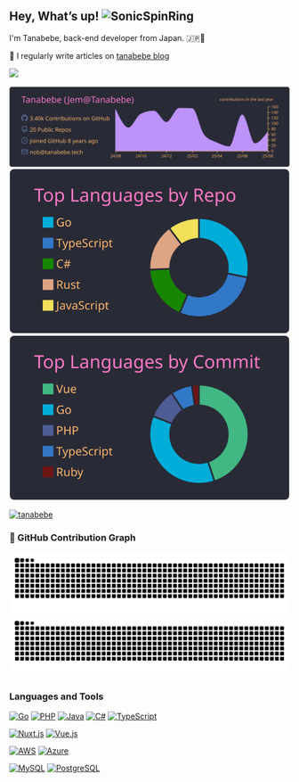 ## Hey, What’s up! ![SonicSpinRing](https://cdn3.emoji.gg/emojis/6536-sonicspinring.gif)

I'm Tanabebe, back-end developer from Japan. :jp::japanese_goblin:

📝 I regularly write articles on [tanabebe blog](https://tanabebe.hatenablog.com/)

![](https://komarev.com/ghpvc/?username=tanabebe&style=plastic)

[![](https://raw.githubusercontent.com/Tanabebe/Tanabebe/main/profile-summary-card-output/dracula/0-profile-details.svg)](https://github.com/vn7n24fzkq/github-profile-summary-cards)
[![](https://raw.githubusercontent.com/Tanabebe/Tanabebe/main/profile-summary-card-output/dracula/1-repos-per-language.svg)](https://github.com/vn7n24fzkq/github-profile-summary-cards) [![](https://raw.githubusercontent.com/Tanabebe/Tanabebe/main/profile-summary-card-output/dracula/2-most-commit-language.svg)](https://github.com/vn7n24fzkq/github-profile-summary-cards)
<p align="left"> <a href="https://github.com/ryo-ma/github-profile-trophy"><img src="https://github-profile-trophy.vercel.app/?username=tanabebe" alt="tanabebe" /></a> </p>

### 🐍 GitHub Contribution Graph

![GitHub Snake Light](https://raw.githubusercontent.com/Tanabebe/Tanabebe/output/github-contribution-grid-snake.svg#gh-light-mode-only)
![GitHub Snake Dark](https://raw.githubusercontent.com/Tanabebe/Tanabebe/output/github-contribution-grid-snake-dark.svg#gh-dark-mode-only)

### Languages and Tools

[![Go](https://img.shields.io/badge/Go-00ADD8?style=for-the-badge&logo=go&logoColor=white)](https://golang.org)
[![PHP](https://img.shields.io/badge/PHP-8892BF?style=for-the-badge&logo=php&logoColor=white)](https://www.php.net)
[![Java](https://img.shields.io/badge/Java-007396?style=for-the-badge&logo=java&logoColor=white)](https://www.java.com)
[![C#](https://img.shields.io/badge/C%23-68217A?style=for-the-badge&logo=c-sharp&logoColor=white)](https://docs.microsoft.com/en-us/dotnet/csharp/)
[![TypeScript](https://img.shields.io/badge/TypeScript-3178C6?style=for-the-badge&logo=typescript&logoColor=white)](https://www.typescriptlang.org)

[![Nuxt.js](https://img.shields.io/badge/Nuxt.js-00DC82?style=for-the-badge&logo=nuxtdotjs&logoColor=white)](https://nuxt.com)
[![Vue.js](https://img.shields.io/badge/Vue.js-42B883?style=for-the-badge&logo=vue.js&logoColor=white)](https://vuejs.org)

[![AWS](https://img.shields.io/badge/AWS-FF9900?style=for-the-badge&logo=amazon-aws&logoColor=white)](https://aws.amazon.com)
[![Azure](https://img.shields.io/badge/Azure-0078D4?style=for-the-badge&logo=microsoft-azure&logoColor=white)](https://azure.microsoft.com)

[![MySQL](https://img.shields.io/badge/MySQL-F29111?style=for-the-badge&logo=mysql&logoColor=white)](https://www.mysql.com)
[![PostgreSQL](https://img.shields.io/badge/PostgreSQL-336791?style=for-the-badge&logo=postgresql&logoColor=white)](https://www.postgresql.org)
